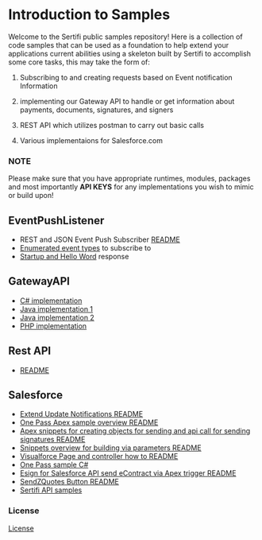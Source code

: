 # Introduction to Samples 

Welcome to the Sertifi public samples repository! Here is a collection of code samples that can be used as a foundation to help extend your applications current abilities using 
a skeleton built by Sertifi to accomplish some core tasks, this may take the form of:

1) Subscribing to and creating requests based on Event notification Information

2) implementing our Gateway API to handle or get information about payments, documents, signatures, and signers

3) REST API which utilizes postman to carry out basic calls

4) Various implementaions for Salesforce.com 

### NOTE 

Please make sure that you have appropriate runtimes, modules, packages and most importantly **API KEYS** for any implementations you wish to mimic or build upon!
 
## EventPushListener

- REST and JSON Event Push Subscriber [README](EventPushListener\RestAndJsonEventPushSubscriber\RestAndJsonEventPushSubscriber\ReadMe.md)
- [Enumerated event types](EventPushListener\RestAndJsonEventPushSubscriber\RestAndJsonEventPushSubscriber\Models\EventType.cs) to subscribe to
- [Startup and Hello Word](EventPushListener\RestAndJsonEventPushSubscriber\RestAndJsonEventPushSubscriber\Startup.cs) response

## GatewayAPI

- [C# implementation](<GatewayAPI\DotNet\GettingStarted\Sertifi C%23 Code Sample.cs>) 
- [Java implementation 1](GatewayAPI\Java\Code_Sample_1\JavaSample.java)
- [Java implementation 2](GatewayAPI\Java\Code_Sample_2\Main.java)
- [PHP implementation](<GatewayAPI\PHP\GettingStarted\Sertifi php Example.php>)

## Rest API

- [README](<Rest API\README.md>)

## Salesforce

- [Extend Update Notifications README](<Salesforce\ExtendUpdateNotificationsSample\README.md>)
- [One Pass Apex sample overview README](<Salesforce/OnePassApexSample/README.md>)
- [Apex snippets for creating objects for sending and api call for sending signatures README](<Salesforce\OnePassApexSample\OneCallCreateObjects\README.md>)
- [Snippets overview for building via parameters README](<Salesforce/OnePassApexSample/README.md>)
- [Visualforce Page and controller how to README](<Salesforce\OnePassApexSample\OneCallCreateObjectsAndGetLink\README.md>)
- [One Pass sample C#](<Salesforce\OnePassDotNetSample\Program.cs>)
- [Esign for Salesforce API send eContract via Apex trigger README](<Salesforce\OnePassTriggerSample\Readme.md>)
- [SendZQuotes Button README](<Salesforce\SendZQuotesFromOppSample\README.md>)
- [Sertifi API samples](<Salesforce\SertifiSFAPISamples\GetLinkSample.txt>)

### License

[License](./LICENSE)


